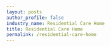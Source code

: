 ```yaml
---
layout: posts 
author_profile: false 
industry_name: Residential Care Home
title: Residential Care Home
permalink: /residential-care-home
---
```

